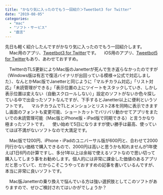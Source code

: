 ```yaml
---
title: "かなり気に入ったのでもう一回紹介＞Tweetbot3 for Twitter"
date: "2019-08-05"
categories: 
  - "mac"
  - "ソフト・サービス"
  - "戯言"
---
```


先日も軽く紹介したんですがかなり気に入ったのでもう一回紹介します。 　Mac用のアプリ、[Tweetbot3 for Twitter](https://apps.apple.com/jp/app/tweetbot-3-for-twitter/id1384080005?mt=12)です。 　iOS用のアプリ、[Tweetbot5 for Twitter](https://apps.apple.com/us/app/tweetbot-5-for-twitter/id1018355599?mt=8)もあり、あわせておすすめ。

　TwitterのTLS更新によりMac版のJanetterが死んで生き返らなかったのですが（Windows版は有志で復活バイナリが出回っている模様→公式で対応しました）、なんとかMac版でJanetterと同じように「マルチカラム対応」「リスト対応」「未読管理ができる」「表示位置の上にツイートをスタックしていき、しかし表示位置は変えない（自動スクロールしない）」設定のソフトがないか色々探している中で出会ったソフトなんですが、下手するとJanetter以上に便利というソフトです。 　マルチカラムでTLとメンションとリスト2本を同時に表示できますし画面のフォントも変更可能、ショートカットでバリバリ動かせてアプリをまたいでの未読管理可能（Mac版とiPhone版・iPad版で同期できる）と言うかなり極まったソフトです。 　使い始めて5日になりますが使い勝手は最高、使っていてほぼ不満がないソフトなので大満足です。

　Mac版で1200円、iPhone・iPadのユニバーサル版が600円と、合わせて2000円行かない価格で購入できるので、2000円は高いと思うかも知れませんが1年使えば1日6円の計算ですし、多分1年以上は余裕で使えるソフトなので思い切って購入してしまう事をお勧めします。個人的には非常に課金した価値のあるアプリだと思っていて、だからこそこうやっておすすめの記事を書いているんですが、本当に非常に良いソフトです。

　Mac版Janetterの乗り換えで悩んでいる方は強い選択肢としてこのソフトがありますので、ぜひご検討されてはいかがでしょうか？
